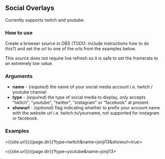 ## Social Overlays
Currently supports twitch and youtube.

### How to use
Create a browser source in OBS (TODO: include instructions how to do this?) and set the url to one of the urls from the examples below.

This source does not require live refresh so it is safe to set the framerate to an extremely low value.

### Arguments

- **name** - (*required*) the name of your social media account i.e. twitch / youtube channel
- **type** - (*required*) the type of social media to display, only accepts "twitch", "youtube", "twitter", "instagram" or "facebook" at present.
- **showurl** - (*optional*) flag indicating whether to prefix your account name with the website url i.e. twitch.tv/yourname, not supported for instagram or facebook.

### Examples

<{{site.url}}{{page.dir}}?type=twitch&name=jonji13&showurl=true>

<{{site.url}}{{page.dir}}?type=youtube&name=jonji13>